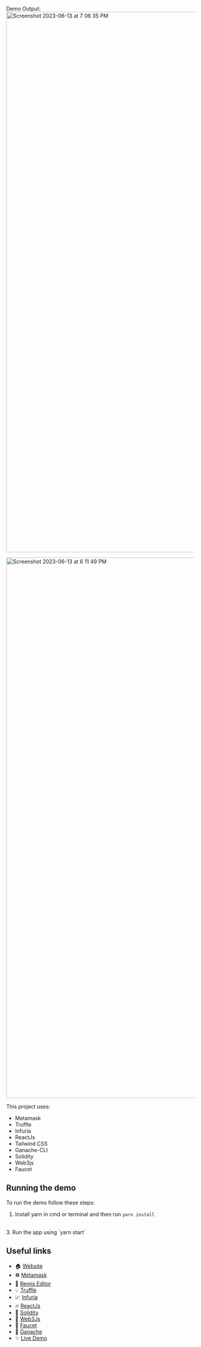 Demo Output: 
<img width="1440" alt="Screenshot 2023-06-13 at 7 06 35 PM" src="https://github.com/Mithileshb/NFT_Marketplace_Project/assets/84698256/1cea183b-847c-428c-953e-41ba422a57e9">

<img width="1440" alt="Screenshot 2023-06-13 at 6 11 49 PM" src="https://github.com/Mithileshb/NFT_Marketplace_Project/assets/84698256/3d4a20cd-b675-4874-8acf-fdef0f2f8eb6">

This project uses:

- Metamask
- Truffle
- Infuria
- ReactJs
- Tailwind CSS
- Ganache-CLI
- Solidity
- Web3js
- Faucet

## Running the demo

To run the demo follow these steps:

1. Install yarn in cmd or terminal and then run `yarn install`
  <br>
3. Run the app using `yarn start`


## Useful links

- 🏠 [Website](https://daltonic.github.io/)
- ⚽ [Metamask](https://metamask.io/)
- 🚀 [Remix Editor](https://remix.ethereum.org/)
- 💡 [Truffle](https://trufflesuite.com/)
- 📈 [Infuria](https://infura.io/)
- 🔥 [ReactJs](https://reactjs.org/)
- 🐻 [Solidity](https://soliditylang.org/)
- 👀 [Web3Js](https://docs.ethers.io/v5/)
- 🎅 [Faucet](https://faucets.chain.link/rinkeby)
- 🤖 [Ganache](https://trufflesuite.com/ganache/index.html)
- ✨ [Live Demo](https://timelessnft-33dea.web.app/)
